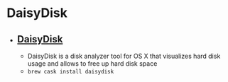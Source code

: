 # DaisyDisk
- [DaisyDisk](https://daisydiskapp.com/)
  - 
  - DaisyDisk is a disk analyzer tool for OS X that visualizes hard disk usage and allows to free up hard disk space
  - `brew cask install daisydisk`
